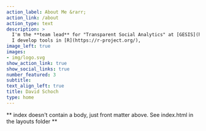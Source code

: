 ```yaml
---
action_label: About Me &rarr;
action_link: /about
action_type: text
description: >
  I'm the **team lead** for "Transparent Social Analytics" at [GESIS](https://www.gesis.org/institut/abteilungen/computational-social-science).
  I develop tools in [R](https://r-project.org/),
image_left: true
images:
- img/logo.svg
show_action_link: true
show_social_links: true
number_featured: 3
subtitle: 
text_align_left: true
title: David Schoch
type: home
---
```


** index doesn't contain a body, just front matter above.
See index.html in the layouts folder **
